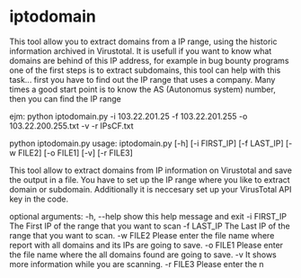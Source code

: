 # iptodomain
This tool allow you to extract domains from a IP range, using the historic information archived in Virustotal. It is usefull if you want to know what domains are behind of this IP address, for example in bug bounty programs one of the first steps is to extract subdomains, this tool can help with this task... first you have to find out the IP range that uses a company. Many times a good start point is to know the AS (Autonomus system) number, then you can find the IP range

ejm:
python iptodomain.py -i 103.22.201.25  -f 103.22.201.255  -o 103.22.200.255.txt -v -r IPsCF.txt



python iptodomain.py 
usage: iptodomain.py [-h] [-i FIRST_IP] [-f LAST_IP] [-w FILE2] [-o FILE1]
                     [-v] [-r FILE3]

This tool allow to extract domains from IP information on Virustotal and save
the output in a file. You have to set up the IP range where you like to
extract domain or subdomain. Additionally it is neccesary set up your
VirusTotal API key in the code.

optional arguments:
  -h, --help   show this help message and exit
  -i FIRST_IP  The First IP of the range that you want to scan
  -f LAST_IP   The Last IP of the range that you want to scan.
  -w FILE2     Please enter the file name where report with all domains and
               its IPs are going to save.
  -o FILE1     Please enter the file name where the all domains found are
               going to save.
  -v           It shows more information while you are scanning.
  -r FILE3     Please enter the n
